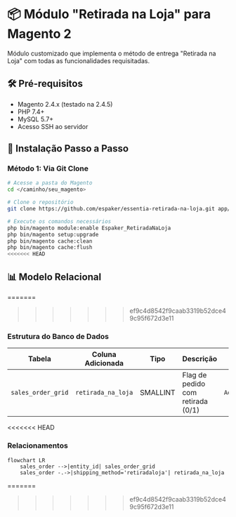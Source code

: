 # 📦 Módulo "Retirada na Loja" para Magento 2

Módulo customizado que implementa o método de entrega "Retirada na Loja" com todas as funcionalidades requisitadas.

## 🛠️ Pré-requisitos

- Magento 2.4.x (testado na 2.4.5)
- PHP 7.4+
- MySQL 5.7+
- Acesso SSH ao servidor

## 🚀 Instalação Passo a Passo

### Método 1: Via Git Clone

```bash
# Acesse a pasta do Magento
cd </caminho/seu_magento>

# Clone o repositório
git clone https://github.com/espaker/essentia-retirada-na-loja.git app/code/Espaker/RetiradaNaLoja

# Execute os comandos necessários
php bin/magento module:enable Espaker_RetiradaNaLoja
php bin/magento setup:upgrade
php bin/magento cache:clean
php bin/magento cache:flush
<<<<<<< HEAD
```


## 📊 Modelo Relacional
=======
>>>>>>> ef9c4d8542f9caab3319b52dce49c95f672d3e11

### Estrutura do Banco de Dados
| Tabela             | Coluna Adicionada     | Tipo     | Descrição                          | Patch Responsável |
|--------------------|-----------------------|----------|------------------------------------|------------------|
| `sales_order_grid` | `retirada_na_loja`    | SMALLINT | Flag de pedido com retirada (0/1)  | `AddRetiradaNaLojaToSalesOrderGrid` |
<<<<<<< HEAD

### Relacionamentos 
<!-- Mermaid Support -->
<script src="https://cdn.jsdelivr.net/npm/mermaid/dist/mermaid.min.js"></script>
```mermaid
flowchart LR
    sales_order -->|entity_id| sales_order_grid
    sales_order -.->|shipping_method='retiradaloja'| retirada_na_loja
```
=======
>>>>>>> ef9c4d8542f9caab3319b52dce49c95f672d3e11

